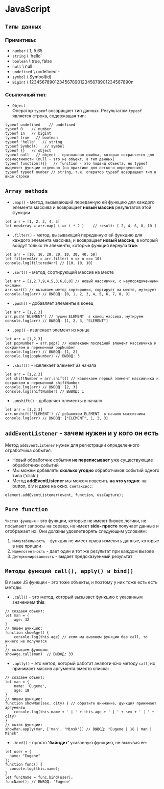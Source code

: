 # JavaScript


## `Типы данных`
### Примитивы:
* `number` \\ 1, 5.65
* `string` \\ 'hello'
* `boolean` \\ true, false
* `null` \\ null
* `undefined` \\ undefined -
* `symbol` \\ Symbol(id)
* `BigInt` \\ 1234567890123456789012345678901234567890n  
### Ссылочный тип:
* `Object`  
Оператор `typeof` возвращает тип данных. Результатом `typeof` является строка, содержащая тип:
```JS
typeof undefined    // undefined
typeof 0    // number
typeof 1n   // bigint
typeof true   // boolean
typeof 'hello'   // string
typeof Symbol()   // symbol
typeof {}   // object
typeof null   // object - признанная ошибка, которая сохраняется для совместимости (null - это не объект, а тип данных)
typeof function(){}   // function - это подвид объекта, но typeof выделяет функции отдельно (на практике для легкого определения)
typeof typeof number // string, т.к. оператор typeof вовзращает тип в виде строки
```

## `Array methods`
* `.map()` - метод, вызывающий переданную ей функцию для каждого элемента массива и возвращает **новый массив** результатов этой функции  
```JS 
let arr = [1, 2, 3, 4, 5]
let newArray = arr.map( i => i * 2 )    // result: [ 2, 4, 6, 8, 10 ]
```
* `.filter()` - метод, вызывающий переданную ей функцию для каждого элемента массива, и возвращает **новый массив**, в который войдут только те элементы, которые функция вернула **true**:  
```JS
let arr = [10, 10, 20, 20, 10, 30, 40, 50]
let filteredArr = arr.filter( n => n === 10)
console.log(filteredArr) // [10, 10, 10]
```
* `.sort()` - метод, сортирующий массив на месте  
```JS
let arr = [1,2,7,9,4,5,3,6,8,0] // новый массивчик, с неупорядоченными числами 
arr.sort() // вызываем метод сортировки, сортирует на месте, мутирует
console.log(arr) // ВЫВОД: [0, 1, 2, 3, 4, 5, 6, 7, 8, 9]
```
* `.push()` - добавляет элементы в конец  
```JS
let arr = [1,2,3]
arr.push('ELEMENT') // пушим ELEMENT  в конец массива, мутируем
console.log(arr) // ВЫВОД: [1, 2, 3, "ELEMENT"]
```

* `.pop()` - извлекает элемент из конца  
```JS
let arr = [1,2,3]
let popNumber = arr.pop() // извлекаем последний элемент массивчика и сохраняем в переменной popNumber
console.log(arr) // ВЫВОД: [1, 2]
console.log(popNumber) // ВЫВОД: 3
```
* `.shift()` - извлекает элемент из начала  
```JS
let arr = [1,2,3]
let shiftNumber = arr.shift() // извлекаем первый элемент массивчика и сохраняем в переменной shiftNumber
console.log(arr) // ВЫВОД: [2, 3]
console.log(shiftNumber) // ВЫВОД: 1
```
* `.unshift()` - добавляет элементы в начало  
```JS
let arr = [1,2,3] 
arr.unshift('ELEMENT') // добавляем ELEMENT  в начало массивчика
console.log(arr) // ВЫВОД: ["ELEMENT", 1, 2, 3]
```  


## `addEventListener` - зачем нужен и у кого он есть
Метод `addEventListener` нужен для регистрации определенного отработчика события.
* Новый обработчик события **не переписывает** уже существующие обработчики событий
* Мы можем добавлять **сколько угодно** обработчиков событий одного типа ('click')
* Метод **addEventListener** мы можем повесить **на что угодно**: на button, div и даже на окно.
`Синтаксис:`:  
```JS
element.addEventListener(event, function, useCapture);
```  

## `Pure function`
`Чистая функция` - это функции, которые не имеют бизнес логики, не посылают запросы на сервер, не имеет **side- просто** получает данные и отображает их. Они должны удовлетворять следующим условиям:
1. `Иммутабельность` - функция не имеет права изменять данные, которые в нее пришли  
2. `Идемпотентность` - дает один и тот же результат при каждом вызове  
3. `Детерминированность` - выдает предсказуенмый результат  

## `Методы функций call(), apply() и bind()`  
В языке JS функции - это тоже объекты, и поэтому у них тоже есть есть методы:  

* `.call()` - это метод, который вызывает функцию с указанным значением **this**:  
```JS
// создаем объект:
let man = {
    age: 32 
}
// пишем функцию:
function showAge() {
    console.log(this.age) // если мы вызовем функцию без call, то ничего не получится
}
// вызываем функцию:
showAge.call(man)  // ВЫВОД: 33 

```  

* `.aplly()` - это метод, который работат аналогичсно методу `call`, но принимает массив аргумента вместо списка:  

```JS
// создаем объект:
let man = {
    name: 'Eugene',
    age: 18
}
// пишем функцию:
function showMan(sex, city) { // обратите внимание, функция принимает аргументы
    console.log(this.name + ' | ' + this.age + ' | ' + sex + ' | ' + city)
}
// вызов функции:
showMan.apply(man, ['man', 'Minsk']) // ВЫВОД: "Eugene | 18 | man | Minsk"
```  

* `.bind()` - просто **'байндит'** указанную функцию, не вызывая ее:  

```JS
let user = {
  name: "Eugene"
};
function func() {
  console.log(this.name);
}
let funcName = func.bind(user);
funcName(); // ВЫВОД: 'Eugene'
```